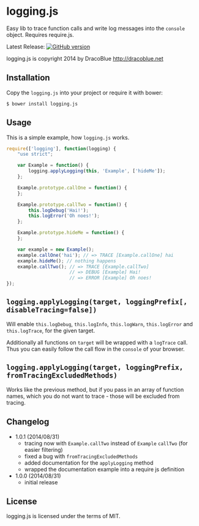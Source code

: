 # logging.js

Easy lib to trace function calls and write log messages into the `console` object. Requires require.js.

Latest Release: [![GitHub version](https://badge.fury.io/gh/DracoBlue%2Flogging-js.png)](https://github.com/DracoBlue/logging-js/releases)

logging.js is copyright 2014 by DracoBlue <http://dracoblue.net>

## Installation

Copy the `logging.js` into your project or require it with bower:

``` console
$ bower install logging.js
```

## Usage

This is a simple example, how `logging.js` works.

``` javascript
require(['logging'], function(logging) {
    "use strict";

    var Example = function() {
        logging.applyLogging(this, 'Example', ['hideMe']);
    };

    Example.prototype.callOne = function() {
    };

    Example.prototype.callTwo = function() {
        this.logDebug('Hai!');
        this.logError('Oh noes!');
    };

    Example.prototype.hideMe = function() {
    };

    var example = new Example();
    example.callOne('hai'); // => TRACE [Example.callOne] hai
    example.hideMe(); // nothing happens
    example.callTwo(); // => TRACE [Example.callTwo]
                       // => DEBUG [Example] Hai!
                       // => ERROR [Example] Oh noes!
});
```

## `logging.applyLogging(target, loggingPrefix[, disableTracing=false])`

Will enable `this.logDebug`, `this.logInfo`, `this.logWarn`, `this.logError` and `this.logTrace`, for the given target.

Additionally all functions on `target` will be wrapped with a `logTrace` call. Thus you can easily follow the call
flow in the `console` of your browser.

## `logging.applyLogging(target, loggingPrefix, fromTracingExcludedMethods)`

Works like the previous method, but if you pass in an array of function names, which you do not want to trace - those
will be excluded from tracing.

## Changelog

* 1.0.1 (2014/08/31)
  - tracing now with `Example.callTwo` instead of `Example` `callTwo` (for easier filtering)
  - fixed a bug with `fromTracingExcludedMethods`
  - added documentation for the `applyLogging` method
  - wrapped the documentation example into a require js definition
* 1.0.0 (2014/08/31)
  - initial release

## License

logging.js is licensed under the terms of MIT.